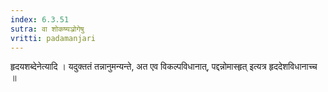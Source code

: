 ```yaml
---
index: 6.3.51
sutra: वा शोकष्यञ्रोगेषु
vritti: padamanjari
---
```


  हृदयशब्देनेत्यादि । यदुक्ततं तन्नानुमन्यन्ते, अत एव विकल्पविधानात्, पद्दन्नोमास्हृत् इत्यत्र हृददेशविधानाच्च ॥